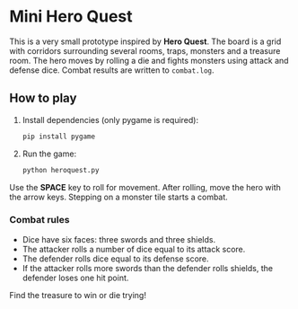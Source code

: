 # Mini Hero Quest

This is a very small prototype inspired by **Hero Quest**. The board is a grid with corridors surrounding several rooms, traps, monsters and a treasure room. The hero moves by rolling a die and fights monsters using attack and defense dice. Combat results are written to `combat.log`.

## How to play

1. Install dependencies (only pygame is required):
   ```bash
   pip install pygame
   ```
2. Run the game:
   ```bash
   python heroquest.py
   ```

Use the **SPACE** key to roll for movement. After rolling, move the hero with the arrow keys. Stepping on a monster tile starts a combat.

### Combat rules

- Dice have six faces: three swords and three shields.
- The attacker rolls a number of dice equal to its attack score.
- The defender rolls dice equal to its defense score.
- If the attacker rolls more swords than the defender rolls shields, the defender loses one hit point.

Find the treasure to win or die trying!
